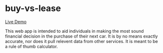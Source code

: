 # buy-vs-lease

[Live Demo](http://samswanke.com/buy-vs-lease)

This web app is intended to aid individuals in making the most sound financial decision in the purchase of their next 
car. It is by no means exactly accurate, nor does it pull relevent data from other services. It is meant to be a rule
of thumb calculator.
